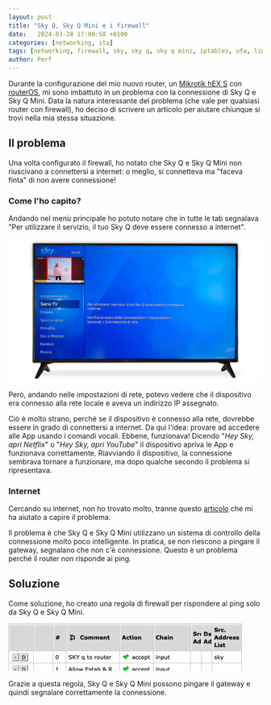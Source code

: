 ```yaml
---
layout: post
title: "Sky Q, Sky Q Mini e i firewall"
date:   2024-03-28 17:00:58 +0100
categories: [networking, ita]
tags: [networking, firewall, sky, sky q, sky q mini, iptables, ufw, linux, debian, ubuntu, raspbian, raspberry pi, raspberrypi, connessione asente, connessione]
author: Perf
---
```


Durante la configurazione del mio nuovo router, un [Mikrotik hEX S](https://www.amazon.it/dp/B07F7HDRKX) con [routerOS](https://help.mikrotik.com/docs/display/ROS/RouterOS), mi sono imbattuto in un problema con la connessione di Sky Q e Sky Q Mini. Data la natura interessante del problema (che vale per qualsiasi router con firewall), ho deciso di scrivere un articolo per aiutare chiunque si trovi nella mia stessa situazione.

## Il problema

Una volta configurato il firewall, ho notato che Sky Q e Sky Q Mini non riuscivano a connettersi a internet: o meglio, si connetteva ma "faceva finta" di non avere connessione!

### Come l'ho capito?

Andando nel menù principale ho potuto notare che in tutte le tab segnalava "Per utilizzare il servizio, il tuo Sky Q deve essere connesso a internet".

![Sky Q - Connessione assente](/assets/sky-q-non-connesso-rete-internet.png)

Però, andando nelle impostazioni di rete, potevo vedere che il dispositivo era connesso alla rete locale e aveva un indirizzo IP assegnato.

Ciò è molto strano, perché se il dispositivo è connesso alla rete, dovrebbe essere in grado di connettersi a internet. Da qui l'idea: provare ad accedere alle App usando i comandi vocali. Ebbene, funzionava! Dicendo "*Hey Sky, apri Netflix*" o "*Hey Sky, apri YouTube*" il dispositivo apriva le App e funzionava correttamente. Riavviando il dispositivo, la connessione sembrava tornare a funzionare, ma dopo qualche secondo il problema si ripresentava.


### Internet

Cercando su internet, non ho trovato molto, tranne questo [articolo](https://forum.fibra.click/d/33520-skyq-platinum-e-mikrotik) che mi ha aiutato a capire il problema.

Il problema è che Sky Q e Sky Q Mini utilizzano un sistema di controllo della connessione molto poco intelligente. In pratica, se non riescono a pingare il gateway, segnalano che non c'è connessione. Questo è un problema perché il router non risponde ai ping.

## Soluzione

Come soluzione, ho creato una regola di firewall per rispondere ai ping solo da Sky Q e Sky Q Mini.

![alt text](/assets/fw-sky-rule.png)

Grazie a questa regola, Sky Q e Sky Q Mini possono pingare il gateway e quindi segnalare correttamente la connessione. 